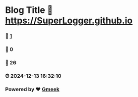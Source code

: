 # Blog Title :link: https://SuperLogger.github.io 
### :page_facing_up: [1](https://SuperLogger.github.io/tag.html) 
### :speech_balloon: 0 
### :hibiscus: 26 
### :alarm_clock: 2024-12-13 16:32:10 
### Powered by :heart: [Gmeek](https://github.com/Meekdai/Gmeek)
